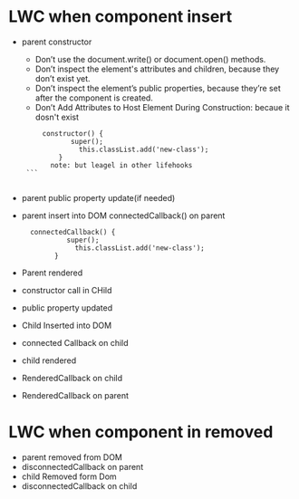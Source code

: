 # LWC when component insert

- parent constructor
	 - Don’t use the document.write() or document.open() methods.
	 - Don’t inspect the element's attributes and children, because they don’t exist yet.
	 - Don’t inspect the element’s public properties, because they’re set after the component is created.
	 - Don’t Add Attributes to Host Element During Construction: becaue it dosn't exist
     ```
          constructor() {
                 super();
                   this.classList.add('new-class');
              }
            note: but leagel in other lifehooks
      ```
      
 - parent public property update(if needed)
 - parent insert into DOM
      connectedCallback() on parent
      ```
        connectedCallback() {
                 super();
                   this.classList.add('new-class');
              }
      ```
      
 - Parent rendered
 - constructor call in CHild
 - public property updated
 - Child Inserted into DOM
 - connected Callback on child
 - child rendered
 - RenderedCallback on child
 - RenderedCallback on parent


# LWC when component in removed
 - parent removed from DOM
 - disconnectedCallback on parent
 - child Removed form Dom
 - disconnectedCallback on child
